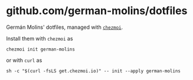 # github.com/german-molins/dotfiles

Germán Molins' dotfiles, managed with [`chezmoi`](https://github.com/twpayne/chezmoi).

Install them with `chezmoi` as

    chezmoi init german-molins

or with `curl` as

    sh -c "$(curl -fsLS get.chezmoi.io)" -- init --apply german-molins
